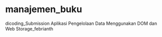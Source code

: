 # manajemen_buku
dicoding_Submission Aplikasi Pengelolaan Data Menggunakan DOM dan Web Storage_febrianth
